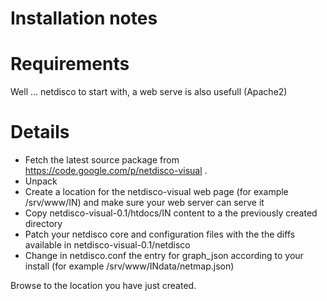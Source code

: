 # Installation notes

# Requirements #

Well ... netdisco to start with, a web serve is also usefull (Apache2)


# Details #

  * Fetch the latest source package from https://code.google.com/p/netdisco-visual .
  * Unpack
  * Create a location for the netdisco-visual web page (for example /srv/www/IN) and make sure your web server can serve it
  * Copy netdisco-visual-0.1/htdocs/IN content to a the previously created directory
  * Patch your netdisco core and configuration files with the the diffs available in netdisco-visual-0.1/netdisco
  * Change in netdisco.conf the entry for graph\_json according to your install (for example /srv/www/INdata/netmap.json)

Browse to the location you have just created.